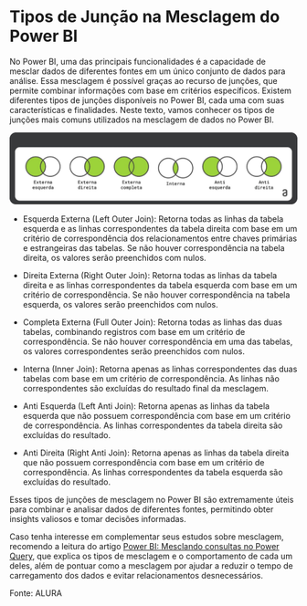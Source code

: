 # Tipos de Junção na Mesclagem do Power BI

No Power BI, uma das principais funcionalidades é a capacidade de mesclar dados de diferentes fontes em um único conjunto de dados para análise. Essa mesclagem é possível graças ao recurso de junções, que permite combinar informações com base em critérios específicos. Existem diferentes tipos de junções disponíveis no Power BI, cada uma com suas características e finalidades. Neste texto, vamos conhecer os tipos de junções mais comuns utilizados na mesclagem de dados no Power BI.

![Tipos de Junção](../ASSETS/aula4_img_tipos_de_juncao.jpg)

 - Esquerda Externa (Left Outer Join): Retorna todas as linhas da tabela esquerda e as linhas correspondentes da tabela direita com base em um critério de correspondência dos relacionamentos entre chaves primárias e estrangeiras das tabelas. Se não houver correspondência na tabela direita, os valores serão preenchidos com nulos.

 - Direita Externa (Right Outer Join): Retorna todas as linhas da tabela direita e as linhas correspondentes da tabela esquerda com base em um critério de correspondência. Se não houver correspondência na tabela esquerda, os valores serão preenchidos com nulos.

 - Completa Externa (Full Outer Join): Retorna todas as linhas das duas tabelas, combinando registros com base em um critério de correspondência. Se não houver correspondência em uma das tabelas, os valores correspondentes serão preenchidos com nulos.

 - Interna (Inner Join): Retorna apenas as linhas correspondentes das duas tabelas com base em um critério de correspondência. As linhas não correspondentes são excluídas do resultado final da mesclagem.

 - Anti Esquerda (Left Anti Join): Retorna apenas as linhas da tabela esquerda que não possuem correspondência com base em um critério de correspondência. As linhas correspondentes da tabela direita são excluídas do resultado.

 - Anti Direita (Right Anti Join): Retorna apenas as linhas da tabela direita que não possuem correspondência com base em um critério de correspondência. As linhas correspondentes da tabela esquerda são excluídas do resultado.

 Esses tipos de junções de mesclagem no Power BI são extremamente úteis para combinar e analisar dados de diferentes fontes, permitindo obter insights valiosos e tomar decisões informadas.

Caso tenha interesse em complementar seus estudos sobre mesclagem, recomendo a leitura do artigo [Power BI: Mesclando consultas no Power Query](https://www.alura.com.br/artigos/power-bi-mesclando-consultas-no-power-query?_gl=1*1nua6sj*_ga*MTI0MjAwNDk0Ni4xNzAyMzg5NTU1*_ga_1EPWSW3PCS*MTcwOTU3OTQ1Ni4xODkuMS4xNzA5NTgxNTUxLjAuMC4w*_fplc*MGtpZ3VJcWI4MmRsRjJ4RFJkVVhuJTJCb0lkSFk5anhGOGElMkJMblJqdVJvVXdsbENKbDUzdEpNdnBxVzRsc00zVUoybG04RlY0JTJCTHp4a1k3QW93RmV2MWhxVUhvZ1dXbHRFSVBNTFFFOVZXOFFWeFp0bk1GUnRNRUtUSnZNMUl3JTNEJTNE), que explica os tipos de mesclagem e o comportamento de cada um deles, além de pontuar como a mesclagem por ajudar a reduzir o tempo de carregamento dos dados e evitar relacionamentos desnecessários.

Fonte: ALURA

